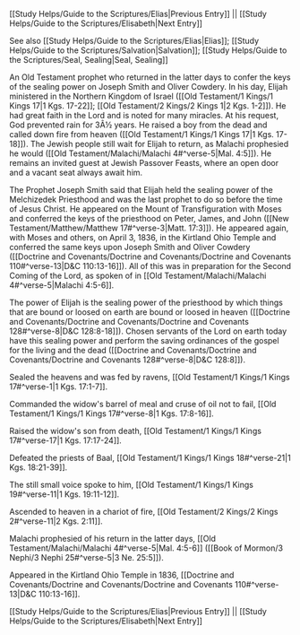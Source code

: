 [[Study Helps/Guide to the Scriptures/Elias|Previous Entry]]  ||  [[Study Helps/Guide to the Scriptures/Elisabeth|Next Entry]]

 See also [[Study Helps/Guide to the Scriptures/Elias|Elias]]; [[Study Helps/Guide to the Scriptures/Salvation|Salvation]]; [[Study Helps/Guide to the Scriptures/Seal, Sealing|Seal, Sealing]]

 An Old Testament prophet who returned in the latter days to confer the keys of the sealing power on Joseph Smith and Oliver Cowdery. In his day, Elijah ministered in the Northern Kingdom of Israel ([[Old Testament/1 Kings/1 Kings 17|1 Kgs. 17-22]]; [[Old Testament/2 Kings/2 Kings 1|2 Kgs. 1-2]]). He had great faith in the Lord and is noted for many miracles. At his request, God prevented rain for 3Â½ years. He raised a boy from the dead and called down fire from heaven ([[Old Testament/1 Kings/1 Kings 17|1 Kgs. 17-18]]). The Jewish people still wait for Elijah to return, as Malachi prophesied he would ([[Old Testament/Malachi/Malachi 4#^verse-5|Mal. 4:5]]). He remains an invited guest at Jewish Passover Feasts, where an open door and a vacant seat always await him.

 The Prophet Joseph Smith said that Elijah held the sealing power of the Melchizedek Priesthood and was the last prophet to do so before the time of Jesus Christ. He appeared on the Mount of Transfiguration with Moses and conferred the keys of the priesthood on Peter, James, and John ([[New Testament/Matthew/Matthew 17#^verse-3|Matt. 17:3]]). He appeared again, with Moses and others, on April 3, 1836, in the Kirtland Ohio Temple and conferred the same keys upon Joseph Smith and Oliver Cowdery ([[Doctrine and Covenants/Doctrine and Covenants/Doctrine and Covenants 110#^verse-13|D&C 110:13-16]]). All of this was in preparation for the Second Coming of the Lord, as spoken of in [[Old Testament/Malachi/Malachi 4#^verse-5|Malachi 4:5-6]].

 The power of Elijah is the sealing power of the priesthood by which things that are bound or loosed on earth are bound or loosed in heaven ([[Doctrine and Covenants/Doctrine and Covenants/Doctrine and Covenants 128#^verse-8|D&C 128:8-18]]). Chosen servants of the Lord on earth today have this sealing power and perform the saving ordinances of the gospel for the living and the dead ([[Doctrine and Covenants/Doctrine and Covenants/Doctrine and Covenants 128#^verse-8|D&C 128:8]]).

 Sealed the heavens and was fed by ravens, [[Old Testament/1 Kings/1 Kings 17#^verse-1|1 Kgs. 17:1-7]].

 Commanded the widow's barrel of meal and cruse of oil not to fail, [[Old Testament/1 Kings/1 Kings 17#^verse-8|1 Kgs. 17:8-16]].

 Raised the widow's son from death, [[Old Testament/1 Kings/1 Kings 17#^verse-17|1 Kgs. 17:17-24]].

 Defeated the priests of Baal, [[Old Testament/1 Kings/1 Kings 18#^verse-21|1 Kgs. 18:21-39]].

 The still small voice spoke to him, [[Old Testament/1 Kings/1 Kings 19#^verse-11|1 Kgs. 19:11-12]].

 Ascended to heaven in a chariot of fire, [[Old Testament/2 Kings/2 Kings 2#^verse-11|2 Kgs. 2:11]].

 Malachi prophesied of his return in the latter days, [[Old Testament/Malachi/Malachi 4#^verse-5|Mal. 4:5-6]] ([[Book of Mormon/3 Nephi/3 Nephi 25#^verse-5|3 Ne. 25:5]]).

 Appeared in the Kirtland Ohio Temple in 1836, [[Doctrine and Covenants/Doctrine and Covenants/Doctrine and Covenants 110#^verse-13|D&C 110:13-16]].

[[Study Helps/Guide to the Scriptures/Elias|Previous Entry]]  ||  [[Study Helps/Guide to the Scriptures/Elisabeth|Next Entry]]